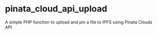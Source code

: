 # pinata_cloud_api_upload
A simple PHP function to upload and pin a file to IPFS using Pinata Clouds API
